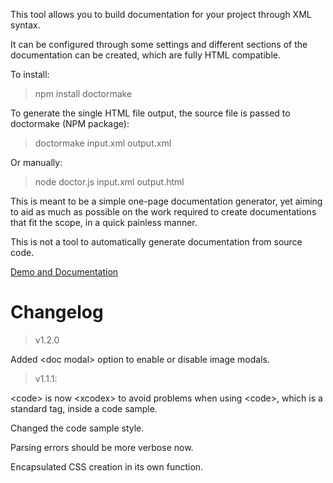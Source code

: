 This tool allows you to build documentation for your project through XML syntax. 

It can be configured through some settings and different sections of the documentation can be created, which are fully HTML compatible.

To install:

>npm install doctormake

To generate the single HTML file output, the source file is passed to doctormake (NPM package):

>doctormake input.xml output.xml

Or manually:

>node doctor.js input.xml output.html

This is meant to be a simple one-page documentation generator, yet aiming to aid as much as possible on the work required to create documentations that fit the scope, in a quick painless manner.

This is not a tool to automatically generate documentation from source code.

[Demo and Documentation](https://madprops.github.io/Doctor/)

# Changelog

>v1.2.0

Added &lt;doc modal&gt; option to enable or disable image modals.


>v1.1.1: 

&lt;code&gt; is now &lt;xcodex&gt; to avoid problems when using &lt;code&gt;, which is a standard tag, inside a code sample.

Changed the code sample style.

Parsing errors should be more verbose now.

Encapsulated CSS creation in its own function.